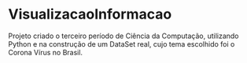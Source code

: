 # VisualizacaoInformacao

Projeto criado o terceiro período de Ciência da Computação, utilizando Python e na construção de um DataSet real, cujo tema escolhido foi o Corona Vírus no Brasil.
